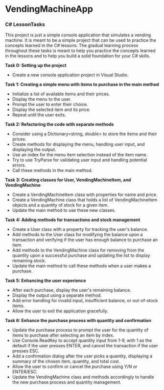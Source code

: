 # VendingMachineApp
### C# LessonTasks

This project is just a simple console application that simulates a vending machine. It is meant to be a simple project that can be used to practice the concepts learned in the C# lessons.
The gradual learning process throughout these tasks is meant to help you practice the concepts learned in the lessons and to help you build a solid foundation for your C# skills.

**Task 0: Setting up the project**
- Create a new console application project in Visual Studio.


**Task 1: Creating a simple menu with items to purchase in the main method**

- Initialize a list of available items and their prices.
- Display the menu to the user.
- Prompt the user to enter their choice.
- Display the selected item and its price.
- Repeat until the user exits.


**Task 2: Refactoring the code with separate methods**

- Consider using a Dictionary<string, double> to store the items and their prices.
- Create methods for displaying the menu, handling user input, and displaying the output.
- Use an index for the menu item selection instead of the item name.
- Try to use TryParse for validating user input and handling potential errors.
- Call these methods in the main method.


**Task 3: Creating classes for User, VendingMachineItem, and VendingMachine**

- Create a VendingMachineItem class with properties for name and price.
- Create a VendingMachine class that holds a list of VendingMachineItem objects and a quantity of stock for a given item.
- Update the main method to use these new classes.


**Task 4: Adding methods for transactions and stock management**

- Create a User class with a property for tracking the user's balance.
- Add methods to the User class for modifying the balance upon a transaction and verifying if the user has enough balance to purchase an item.
- Add methods to the VendingMachine class for removing from the quantity upon a successful purchase and updating the list to display remaining stock.
- Update the main method to call these methods when a user makes a purchase.


**Task 5: Enhancing the user experience**

- After each purchase, display the user's remaining balance.
- Display the output using a separate method.
- Add error handling for invalid input, insufficient balance, or out-of-stock items.
- Allow the user to exit the application gracefully.


**Task 6: Enhance the purchase process with quantity and confirmation**

- Update the purchase process to prompt the user for the quantity of items to purchase after selecting an item by index.
- Use Console.ReadKey to accept quantity input from 1-9, with 1 as the default if the user presses ENTER, and cancel the transaction if the user presses ESC.
- Add a confirmation dialog after the user picks a quantity, displaying a summary of the chosen item, quantity, and total cost.
- Allow the user to confirm or cancel the purchase using Y/N or ENTER/ESC.
- Update the VendingMachine class and methods accordingly to handle the new purchase process and quantity management.
